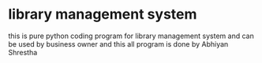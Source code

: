 # library management system

 this is pure python coding program for library management system and can be used by business owner and this all program is done by Abhiyan Shrestha
